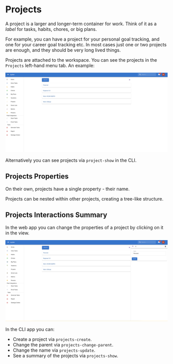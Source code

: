 # Projects

A project is a larger and longer-term container for work. Think of it as a _label_
for tasks, habits, chores, or big plans.

For example, you can have a project for your personal goal tracking, and one for
your career goal tracking etc. In most cases just one or two projects are enough,
and they should be very long lived things.

Projects are attached to the workspace. You can see the projects in the `Projects`
left-hand menu tab. An example:

![Projects Overview](../assets/projects-overview.png)

Alternatively you can see projects via `project-show` in the CLI.

## Projects Properties

On their own, projects have a single property - their name.

Projects can be nested within other projects, creating a tree-like structure.

## Projects Interactions Summary

In the web app you can change the properties of a project by clicking on it in the view.

![Projects Update](../assets/projects-update.png)

In the CLI app you can:

* Create a project via `projects-create`.
* Change the parent via `projects-change-parent`.
* Change the name via `projects-update`.
* See a summary of the projects via `projects-show`.
